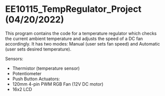 # EE10115_TempRegulator_Project (04/20/2022)
   This program contains the code for a temperature regulator 
   which checks the current ambient temperature and adjusts 
   the speed of a DC fan accordingly. 
   It has two modes: Manual (user sets fan speed) 
   and Automatic (user sets desired temperature).
   
   Sensors:
   - Thermistor (temperature sensor) 
   - Potentiometer
   - Push Button
   Actuators: 
   - 120mm 4-pin PWM RGB Fan (12V DC motor) 
   - 16x2 LCD
